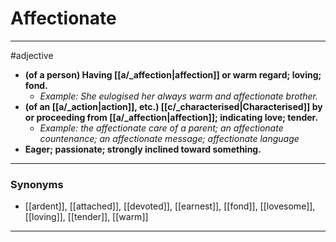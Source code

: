 # Affectionate
---
#adjective
- **(of a person) Having [[a/_affection|affection]] or warm regard; loving; fond.**
	- _Example: She eulogised her always warm and affectionate brother._
- **(of an [[a/_action|action]], etc.) [[c/_characterised|Characterised]] by or proceeding from [[a/_affection|affection]]; indicating love; tender.**
	- _Example: the affectionate care of a parent; an affectionate countenance; an affectionate message; affectionate language_
- **Eager; passionate; strongly inclined toward something.**
---
### Synonyms
- [[ardent]], [[attached]], [[devoted]], [[earnest]], [[fond]], [[lovesome]], [[loving]], [[tender]], [[warm]]
---
